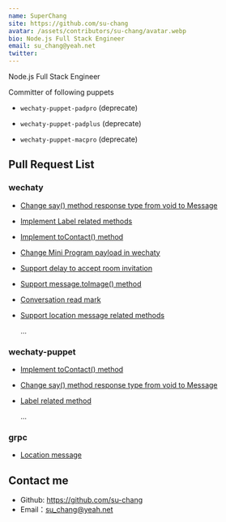 ```yaml
---
name: SuperChang
site: https://github.com/su-chang
avatar: /assets/contributors/su-chang/avatar.webp
bio: Node.js Full Stack Engineer
email: su_chang@yeah.net
twitter:
---
```


Node.js Full Stack Engineer

Committer of following puppets

- `wechaty-puppet-padpro` (deprecate)

- `wechaty-puppet-padplus` (deprecate)

- `wechaty-puppet-macpro` (deprecate)

## Pull Request List

### wechaty

- [Change say() method response type from void to Message](https://github.com/wechaty/wechaty/pull/1866)

- [Implement Label related methods](https://github.com/wechaty/wechaty/pull/1864)

- [Implement toContact() method](https://github.com/wechaty/wechaty/pull/1868)

- [Change Mini Program payload in wechaty](https://github.com/wechaty/wechaty/pull/1883)

- [Support delay to accept room invitation](https://github.com/wechaty/wechaty/pull/1910)

- [Support message.toImage() method](https://github.com/wechaty/wechaty/pull/1913)

- [Conversation read mark](https://github.com/wechaty/wechaty/pull/2207)

- [Support location message related methods](https://github.com/wechaty/wechaty/pull/2251)

  ...

### wechaty-puppet

- [Implement toContact() method](https://github.com/wechaty/wechaty-puppet/pull/59)

- [Change say() method response type from void to Message](https://github.com/wechaty/wechaty-puppet/pull/61)

- [Label related method](https://github.com/wechaty/wechaty-puppet/pull/63)

  ...

### grpc

- [Location message](https://github.com/wechaty/grpc/pull/153)

## Contact me

- Github: <https://github.com/su-chang>
- Email：<su_chang@yeah.net>
